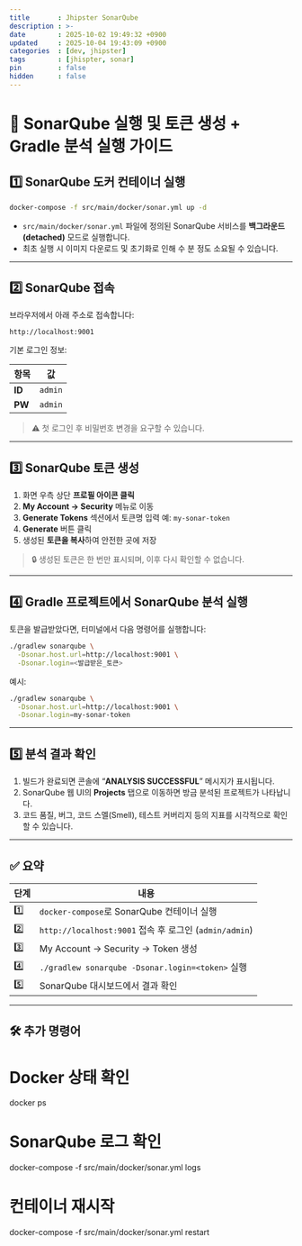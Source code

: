 ```yaml
---
title       : Jhipster SonarQube
description : >-
date        : 2025-10-02 19:49:32 +0900
updated     : 2025-10-04 19:43:09 +0900
categories  : [dev, jhipster]
tags        : [jhispter, sonar]
pin         : false
hidden      : false
---
```


# 🧩 SonarQube 실행 및 토큰 생성 + Gradle 분석 실행 가이드

## 1️⃣ SonarQube 도커 컨테이너 실행

```bash
docker-compose -f src/main/docker/sonar.yml up -d
```

* `src/main/docker/sonar.yml` 파일에 정의된 SonarQube 서비스를 **백그라운드(detached)** 모드로 실행합니다.
* 최초 실행 시 이미지 다운로드 및 초기화로 인해 수 분 정도 소요될 수 있습니다.

---

## 2️⃣ SonarQube 접속

브라우저에서 아래 주소로 접속합니다:

```
http://localhost:9001
```

기본 로그인 정보:

| 항목     | 값       |
| ------ | ------- |
| **ID** | `admin` |
| **PW** | `admin` |

> ⚠️ 첫 로그인 후 비밀번호 변경을 요구할 수 있습니다.

---

## 3️⃣ SonarQube 토큰 생성

1. 화면 우측 상단 **프로필 아이콘 클릭**
2. **My Account → Security** 메뉴로 이동
3. **Generate Tokens** 섹션에서 토큰명 입력
   예: `my-sonar-token`
4. **Generate** 버튼 클릭
5. 생성된 **토큰을 복사**하여 안전한 곳에 저장

> 🔒 생성된 토큰은 한 번만 표시되며, 이후 다시 확인할 수 없습니다.

---

## 4️⃣ Gradle 프로젝트에서 SonarQube 분석 실행

토큰을 발급받았다면, 터미널에서 다음 명령어를 실행합니다:

```bash
./gradlew sonarqube \
  -Dsonar.host.url=http://localhost:9001 \
  -Dsonar.login=<발급받은_토큰>
```

예시:

```bash
./gradlew sonarqube \
  -Dsonar.host.url=http://localhost:9001 \
  -Dsonar.login=my-sonar-token
```

---

## 5️⃣ 분석 결과 확인

1. 빌드가 완료되면 콘솔에 “**ANALYSIS SUCCESSFUL**” 메시지가 표시됩니다.
2. SonarQube 웹 UI의 **Projects** 탭으로 이동하면 방금 분석된 프로젝트가 나타납니다.
3. 코드 품질, 버그, 코드 스멜(Smell), 테스트 커버리지 등의 지표를 시각적으로 확인할 수 있습니다.

---

## ✅ 요약

| 단계  | 내용                                               |
| --- | ------------------------------------------------ |
| 1️⃣ | `docker-compose`로 SonarQube 컨테이너 실행              |
| 2️⃣ | `http://localhost:9001` 접속 후 로그인 (`admin/admin`) |
| 3️⃣ | My Account → Security → Token 생성                 |
| 4️⃣ | `./gradlew sonarqube -Dsonar.login=<token>` 실행   |
| 5️⃣ | SonarQube 대시보드에서 결과 확인                           |

---

## 🛠️ 추가 명령어
# Docker 상태 확인
docker ps

# SonarQube 로그 확인
docker-compose -f src/main/docker/sonar.yml logs

# 컨테이너 재시작
docker-compose -f src/main/docker/sonar.yml restart
